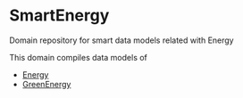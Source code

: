 # SmartEnergy
Domain repository for smart data models related with Energy

This domain compiles data models of 
- [Energy](https://github.com/smart-data-models/dataModel.Energy/tree/master)
- [GreenEnergy](https://github.com/smart-data-models/dataModel.GreenEnergy/tree/master)

